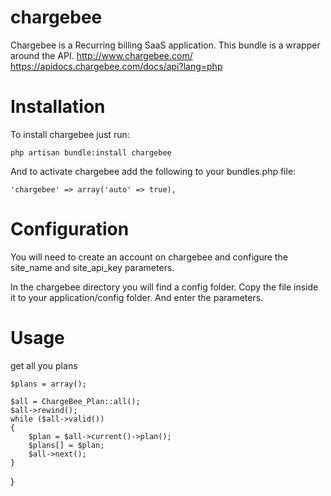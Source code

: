 chargebee
===============

Chargebee is a Recurring billing SaaS application. This bundle is a wrapper around the API.
http://www.chargebee.com/
https://apidocs.chargebee.com/docs/api?lang=php

Installation
============

To install chargebee just run:

    php artisan bundle:install chargebee

And to activate chargebee add the following to your bundles.php file:

    'chargebee' => array('auto' => true),

Configuration
=============

You will need to create an account on chargebee and configure the site_name and site_api_key parameters.

In the chargebee directory you will find a config folder. Copy the file inside it to your application/config folder. And enter the parameters.

Usage
=====

get all you plans

    $plans = array();

    $all = ChargeBee_Plan::all();
    $all->rewind();
    while ($all->valid())
    {
        $plan = $all->current()->plan();
        $plans[] = $plan;
        $all->next();
    }
}

